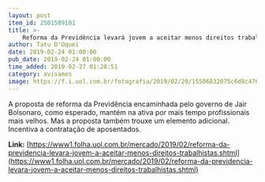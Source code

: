 ```yaml
---
layout: post
item_id: 2501589101
title: >-
    Reforma da Previdência levará jovem a aceitar menos direitos trabalhistas
author: Tatu D'Oquei
date: 2019-02-24 01:00:00
pub_date: 2019-02-24 01:00:00
time_added: 2019-02-27 01:28:51
category: avisamos
image: https://f.i.uol.com.br/fotografia/2019/02/20/15506832075c6d8c476f9e5_1550683207_3x2_rt.jpg
---
```


A proposta de reforma da Previdência encaminhada pelo governo de Jair Bolsonaro, como esperado, mantém na ativa por mais tempo profissionais mais velhos. Mas a proposta também trouxe um elemento adicional. Incentiva a contratação de aposentados.

**Link:** [https://www1.folha.uol.com.br/mercado/2019/02/reforma-da-previdencia-levara-jovem-a-aceitar-menos-direitos-trabalhistas.shtml](https://www1.folha.uol.com.br/mercado/2019/02/reforma-da-previdencia-levara-jovem-a-aceitar-menos-direitos-trabalhistas.shtml)

